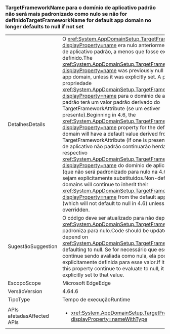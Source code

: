 ### <a name="targetframeworkname-for-default-app-domain-no-longer-defaults-to-null-if-not-set"></a><span data-ttu-id="c5ea4-101">TargetFrameworkName para o domínio de aplicativo padrão não será mais padronizado como nulo se não for definido</span><span class="sxs-lookup"><span data-stu-id="c5ea4-101">TargetFrameworkName for default app domain no longer defaults to null if not set</span></span>

|   |   |
|---|---|
|<span data-ttu-id="c5ea4-102">Detalhes</span><span class="sxs-lookup"><span data-stu-id="c5ea4-102">Details</span></span>|<span data-ttu-id="c5ea4-103">O <xref:System.AppDomainSetup.TargetFrameworkName?displayProperty=name> era nulo anteriormente no domínio de aplicativo padrão, a menos que fosse explicitamente definido.</span><span class="sxs-lookup"><span data-stu-id="c5ea4-103">The <xref:System.AppDomainSetup.TargetFrameworkName?displayProperty=name> was previously null in the default app domain, unless it was explicitly set.</span></span> <span data-ttu-id="c5ea4-104">A partir da 4.6, a propriedade <xref:System.AppDomainSetup.TargetFrameworkName?displayProperty=name> para o domínio de aplicativo padrão terá um valor padrão derivado do TargetFrameworkAttribute (se um estiver presente).</span><span class="sxs-lookup"><span data-stu-id="c5ea4-104">Beginning in 4.6, the <xref:System.AppDomainSetup.TargetFrameworkName?displayProperty=name> property for the default app domain will have a default value derived from the TargetFrameworkAttribute (if one is present).</span></span> <span data-ttu-id="c5ea4-105">Os domínios de aplicativo não padrão continuarão herdando o respectivo <xref:System.AppDomainSetup.TargetFrameworkName?displayProperty=name> do domínio de aplicativo padrão (que não será padronizado para nulo na 4.6), a menos que sejam explicitamente substituídos.</span><span class="sxs-lookup"><span data-stu-id="c5ea4-105">Non-default app domains will continue to inherit their <xref:System.AppDomainSetup.TargetFrameworkName?displayProperty=name> from the default app domain (which will not default to null in 4.6) unless it is explicitly overridden.</span></span>|
|<span data-ttu-id="c5ea4-106">Sugestão</span><span class="sxs-lookup"><span data-stu-id="c5ea4-106">Suggestion</span></span>|<span data-ttu-id="c5ea4-107">O código deve ser atualizado para não depender do <xref:System.AppDomainSetup.TargetFrameworkName> que padroniza para nulo.</span><span class="sxs-lookup"><span data-stu-id="c5ea4-107">Code should be updated to not depend on <xref:System.AppDomainSetup.TargetFrameworkName> defaulting to null.</span></span> <span data-ttu-id="c5ea4-108">Se for necessário que essa propriedade continue sendo avaliada como nula, ela poderá ser explicitamente definida para esse valor.</span><span class="sxs-lookup"><span data-stu-id="c5ea4-108">If it is required that this property continue to evaluate to null, it can be explicitly set to that value.</span></span>|
|<span data-ttu-id="c5ea4-109">Escopo</span><span class="sxs-lookup"><span data-stu-id="c5ea4-109">Scope</span></span>|<span data-ttu-id="c5ea4-110">Microsoft Edge</span><span class="sxs-lookup"><span data-stu-id="c5ea4-110">Edge</span></span>|
|<span data-ttu-id="c5ea4-111">Versão</span><span class="sxs-lookup"><span data-stu-id="c5ea4-111">Version</span></span>|<span data-ttu-id="c5ea4-112">4.6</span><span class="sxs-lookup"><span data-stu-id="c5ea4-112">4.6</span></span>|
|<span data-ttu-id="c5ea4-113">Tipo</span><span class="sxs-lookup"><span data-stu-id="c5ea4-113">Type</span></span>|<span data-ttu-id="c5ea4-114">Tempo de execução</span><span class="sxs-lookup"><span data-stu-id="c5ea4-114">Runtime</span></span>|
|<span data-ttu-id="c5ea4-115">APIs afetadas</span><span class="sxs-lookup"><span data-stu-id="c5ea4-115">Affected APIs</span></span>|<ul><li><xref:System.AppDomainSetup.TargetFrameworkName?displayProperty=nameWithType></li></ul>|

